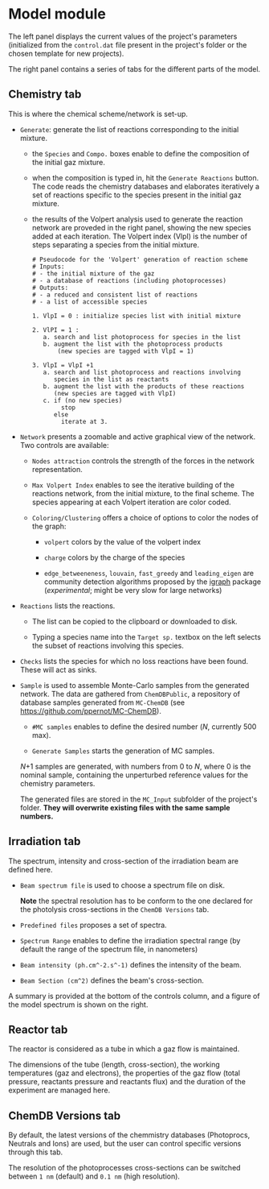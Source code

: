 # __Model__ module


The left panel displays the current values of the project's parameters
(initialized from the `control.dat` file present in the project's folder
or the chosen template for new projects).

The right panel contains a series of tabs for the different parts of
the model.


## __Chemistry__ tab

This is where the chemical scheme/network is set-up.

* `Generate`: generate the list of reactions corresponding to the initial
mixture.

    + the `Species` and  `Compo.` boxes enable to define the composition
    of the initial gaz mixture.
    
    + when the composition is typed in, hit the `Generate Reactions` button.
    The code reads the chemistry databases and elaborates iteratively
    a set of reactions specific to the species present in the initial 
    gaz mixture. 
    
    + the results of the Volpert analysis used to generate the reaction
    network are proveded in the right panel, showing the new species 
    added at each iteration. The Volpert index (VlpI) is the number of 
    steps separating a species from the initial mixture.
    
        ```
        # Pseudocode for the 'Volpert' generation of reaction scheme
        # Inputs: 
        # - the initial mixture of the gaz
        # - a database of reactions (including photoprocesses)
        # Outputs:
        # - a reduced and consistent list of reactions
        # - a list of accessible species
    
        1. VlpI = 0 : initialize species list with initial mixture
    
        2. VlPI = 1 :
           a. search and list photoprocess for species in the list
           b. augment the list with the photoprocess products
               (new species are tagged with VlpI = 1)
    
        3. VlpI = VlpI +1 
           a. search and list photoprocess and reactions involving 
              species in the list as reactants
           b. augment the list with the products of these reactions
              (new species are tagged with VlpI)
           c. if (no new species) 
                stop 
              else 
                iterate at 3. 
        ```
    

* `Network` presents a zoomable and active graphical view of the network. 
Two controls are available:

    + `Nodes attraction` controls the strength of the forces in the
    network representation.
    
    + `Max Volpert Index` enables to see the iterative building of the
    reactions network, from the initial mixture, to the final scheme.
    The species appearing at each Volpert iteration are color coded.
    
    + `Coloring/Clustering` offers a choice of options to color the nodes 
    of the graph:
    
        - `volpert` colors by the value of the volpert index
        
        - `charge` colors by the charge of the species
        
        - `edge_betweeneness`, `louvain`, `fast_greedy` and
        `leading_eigen` are community detection algorithms 
        proposed by the [igraph](https://igraph.org/r) package 
        (_experimental_; might be very slow for large networks)
    
    
* `Reactions` lists the reactions. 

    + The list can be copied to the clipboard or downloaded to disk.
    
    + Typing a species name into the `Target sp.` textbox on the left 
    selects the subset of reactions involving this species.

* `Checks` lists the species for which no loss reactions have been 
found. These will act as sinks.

* `Sample` is used to assemble Monte-Carlo samples from the generated network.
The data are gathered from `ChemDBPublic`, a repository of database samples
generated from `MC-ChemDB` (see <https://github.com/ppernot/MC-ChemDB>).

    + `#MC samples` enables to define the desired number 
    (_N_, currently 500 max). 
    
    + `Generate Samples` starts the generation of MC samples. 
    
    _N_+1 samples are generated, with numbers from 0 to _N_, where 0 is the
    nominal sample, containing the unperturbed reference values for
    the chemistry parameters.
    
    The generated files are stored in the `MC_Input` subfolder 
    of the project's folder. 
    __They will overwrite existing files with the same sample numbers.__


## __Irradiation__ tab

The spectrum, intensity and cross-section of the irradiation beam are
defined here.

* `Beam spectrum file` is used to choose a spectrum file on disk.

    __Note__ the spectral resolution has to be conform to the one
    declared for the photolysis cross-sections in the `ChemDB Versions`
    tab.

* `Predefined files` proposes a set of spectra.

* `Spectrum Range` enables to define the irradiation spectral range
(by default the range of the spectrum file, in nanometers)

* `Beam intensity (ph.cm^-2.s^-1)` defines the intensity of the beam.

* `Beam Section (cm^2)` defines the  beam's cross-section.

A summary is provided at the bottom of the controls column,
and a figure of the model spectrum is shown on the right.

## __Reactor__ tab

The reactor is considered as a tube in which a gaz flow
is maintained.

The dimensions of the tube (length, cross-section), 
the working temperatures (gaz and electrons),
the properties of the gaz flow (total pressure,
reactants pressure and reactants flux)
and the duration of the experiment are managed here.


## __ChemDB Versions__ tab

By default, the latest versions of the chemmistry databases
(Photoprocs, Neutrals and Ions) are used, but the user can 
control specific versions through this tab.

The resolution of the photoprocesses cross-sections can be switched
between `1 nm` (default) and `0.1 nm` (high resolution).

